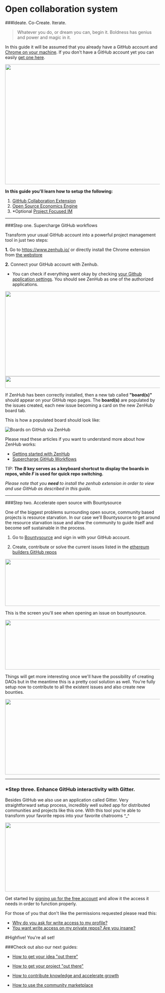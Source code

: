 # Open collaboration system

###Ideate. Co-Create. Iterate.
> Whatever you do, or dream you can, begin it. Boldness has genius and power and magic in it.

In this guide it will be assumed that you already have a GitHub account and [Chrome on your machine][1]. If you don't have a GitHub account yet you can easily [get one here][2]. 

<img src="/uploads/default/40/a57b769af1448548.png" width="690" height="391"> 

**In this guide you'll learn how to setup the following:**

1. [GitHub Collaboration Extension][3]
2. [Open Source Economics Engine][4]
3. *Optional [Project Focused IM][5]

------
###Step one. Supercharge GitHub workflows 

Transform your usual GitHub account into a powerful project management tool in just two steps:

**1.** Go to https://www.zenhub.io/ or directly install the Chrome extension from [the webstore](https://chrome.google.com/webstore/detail/zenhub-for-github/ogcgkffhplmphkaahpmffcafajaocjbd)

**2.** Connect your GitHub account with Zenhub. 

* You can check if everything went okay by checking [your Github application settings](https://github.com/settings/applications). You should see ZenHub as one of the authorized applications.

<img src="/uploads/default/51/7aa064deb75b8a8a.png" width="690" height="277"> 
<img src="/uploads/default/52/d750ae648c4c1a84.png" width="690" height="38"> 

If ZenHub has been correctly installed, then a new tab called **"board(s)"** should appear on your GitHub repo pages. The **board(s)** are populated by the issues created, each new issue becoming a card on the new ZenHub board tab. 

This is how a populated board should look like:

![Boards on GitHub via ZenHub](https://camo.githubusercontent.com/c653bdc5842cf262547739eeca8d620fe49754e1/68747470733a2f2f7777772e7a656e6875622e696f2f626c6f672f636f6e74656e742f696d616765732f323031342f4f63742f4f7267616e697a65642d426f6172642e6a7067)

Please read these articles if you want to understand more about how ZenHub works:

* [Getting started with ZenHub](https://www.zenhub.io/blog/getting-started-with-zenhub/)
* [Supercharge GitHub Workflows](https://www.zenhub.io/blog/supercharge-github-workflows-introducing-zenhub-part-i/)


TIP: **The _B_ key serves as a keyboard shortcut to display the boards in repos, while _F_ is used for quick repo switching.**

*Please note that you __need__ to install the zenhub extension in order to view and use GitHub as described in this guide.*

--------
###Step two. Accelerate open source with Bountysource

One of the biggest problems surrounding open source, community based projects is resource starvation. In our case we'll Bountysource to get around the resource starvation issue and allow the community to guide itself and become self sustainable in the process. 

1. Go to [Bountysource][6] and sign in with your GitHub account.

2. Create, contribute or solve the current issues listed in the [ethereum builders GitHub repos][7]

<img src="/uploads/default/49/c64df7f3e1e2680b.png" width="689" height="153">
 
This is the screen you'll see when opening an issue on bountysource. 

<img src="/uploads/default/50/75a077d5b29328e7.png" width="690" height="162"> 



Things will get more interesting once we'll have the possibility of creating DAOs but in the meantime this is a pretty cool solution as well. You're fully setup now to contribute to all the existent issues and also create new bounties.

<img src="/uploads/default/55/8cae536fb9ea9dae.png" width="690" height="246"> 

-------

### *Step three. Enhance GitHub interactivity with Gitter.

Besides GitHub we also use an application called Gitter. Very straightforward setup process, incredibly well suited app for distributed communities and projects like this one. With this tool you're able to transform your favorite repos into your favorite chatrooms ^_^

<img src="/uploads/default/23/511fabd217df7170.png" width="690" height="225"> 

Get started by [signing up for the free account][8] and allow it the access it needs in order to function properly. 

For those of you that don't like the permissions requested please read this:

* [Why do you ask for write access to my profile?](https://gitter.zendesk.com/hc/en-us/articles/200178961-Why-do-you-ask-for-write-access-to-my-profile-)
* [You want write access on my private repos? Are you insane?](https://gitter.zendesk.com/hc/en-us/articles/200178971-You-want-write-access-on-my-private-repos-Are-you-insane-)

#Highfive! You're all set!

###Check out also our next guides:

- [How to get your idea "out there"][9]
- [How to get your project "out there"][10]
- [How to contribute knowledge and accelerate growth][11]
- [How to use the community marketplace][12]


  [1]: https://github.com/ethereumbuilders
  [2]: https://github.com/join
  [3]: https://chrome.google.com/webstore/detail/zenhub-for-github/ogcgkffhplmphkaahpmffcafajaocjbd
  [4]: https://www.bountysource.com/
  [5]: https://gitter.im/
  [6]: https://www.bountysource.com/signin
  [7]: https://github.com/ethereumbuilders
  [8]: https://gitter.im/login/github?action=signup&source=intro-signup
  [9]: http://ethereum.builders/t/how-to-get-your-idea-out-there/126
  [10]: http://ethereum.builders/t/how-to-get-your-project-out-there/127
  [11]: http://ethereum.builders/t/how-to-contribute-knowledge-and-accelerate-growth/133
  [12]: http://ethereum.builders/t/how-to-use-the-community-marketplace/134